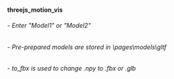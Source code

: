#### threejs_motion_vis
###### - Enter "Model1" or "Model2"
###### - Pre-prepared models are stored in \pages\models\gltf
###### - to_fbx is used to change .npy to .fbx or .glb